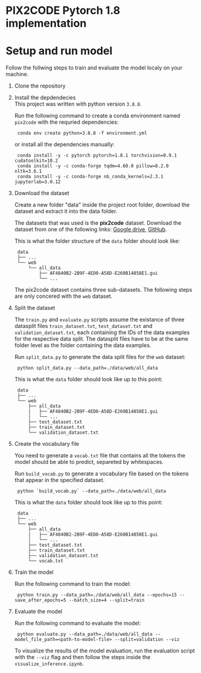 # PIX2CODE Pytorch 1.8 implementation

# Setup and run model
Follow the follwing steps to train and evaluate the model localy on your machine.

1. Clone the repository

2. Install the depdendecies  
    This project was written with python version `3.8.8`.

    Run the following command to create a conda environment named `pix2code` with the requried dependencies:

        conda env create python=3.8.8 -f environment.yml

    or install all the dependencies manually:

        conda install -y -c pytorch pytorch=1.8.1 torchvision=0.9.1 cudatoolkit=10.2 
        conda install -y -c conda-forge tqdm=4.60.0 pillow=8.2.0 nltk=3.6.1
        conda install -y -c conda-forge nb_conda_kernels=2.3.1 jupyterlab=3.0.12

3. Download the dataset

    Create a new folder "data" inside the project root folder, download the dataset and extract it into the data folder.
    
    The datasets that was used is the **pix2code** dataset. Download the dataset from one of the following links: [Google drive](https://drive.google.com/u/1/uc?id=1OKQZJUP6Xml_opVsR97H0H0kKfgmOxcF&export=download), [GitHub](https://github.com/tonybeltramelli/pix2code/tree/master/datasets).

    This is what the folder structure of the `data` folder should look like:

        data
        ├── ...
        └── web
            └── all_data
                ├── AF4840B2-2B9F-4ED0-A58D-E260B14858E1.gui
                └── ...

    The pix2code dataset contains three sub-datasets. The following steps are only concered with the `web` dataset.

4. Split the dataset

    The `train.py` and `evaluate.py` scripts assume the existance of three datasplit files `train_dataset.txt`, `test_dataset.txt` and `validation_dataset.txt`, each containing the IDs of the data examples for the respective data split. The datasplit files have to be at the same folder level as the folder containing the data examples.

    Run `split_data.py` to generate the data split files for the `web` dataset:

        python split_data.py --data_path=./data/web/all_data

    This is what the `data` folder should look like up to this point:

        data
        ├── ...
        └── web
            ├── all_data
            |   ├── AF4840B2-2B9F-4ED0-A58D-E260B14858E1.gui
            │   └── ...
            ├── test_dataset.txt
            ├── train_dataset.txt
            └── validation_dataset.txt

5. Create the vocabulary file

    You need to generate a `vocab.txt` file that contains all the tokens the model should be able to predict, separeted by whitespaces.

    Run `build_vocab.py` to generate a vocabulary file based on the tokens that appear in the specified dataset.

        python `build_vocab.py` --data_path=./data/web/all_data

    This is what the `data` folder should look like up to this point:

        data
        ├── ...
        └── web
            ├── all_data
            |   ├── AF4840B2-2B9F-4ED0-A58D-E260B14858E1.gui
            │   └── ...
            ├── test_dataset.txt
            ├── train_dataset.txt
            ├── validation_dataset.txt
            └── vocab.txt

6. Train the model

    Run the following command to train the model:

        python train.py --data_path=./data/web/all_data --epochs=15 --save_after_epochs=5 --batch_size=4 --split=train

7. Evaluate the model

    Run the following command to evaluate the model:

        python evaluate.py --data_path=./data/web/all_data --model_file_path=<path-to-model-file> --split=validation --viz

    To visualize the results of the model evaluation, run the evaluation script with the `--viz` flag and then follow the steps inside the `visualize_inference.ipynb`.

    
